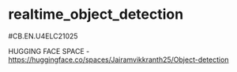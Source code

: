 # realtime_object_detection
#CB.EN.U4ELC21025

HUGGING FACE SPACE - https://huggingface.co/spaces/Jairamvikkranth25/Object-detection

